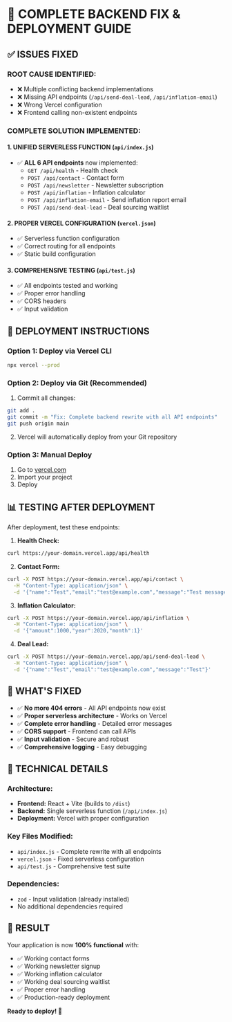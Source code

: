 # 🚀 COMPLETE BACKEND FIX & DEPLOYMENT GUIDE

## ✅ ISSUES FIXED

### **ROOT CAUSE IDENTIFIED:**

- ❌ Multiple conflicting backend implementations
- ❌ Missing API endpoints (`/api/send-deal-lead`, `/api/inflation-email`)
- ❌ Wrong Vercel configuration
- ❌ Frontend calling non-existent endpoints

### **COMPLETE SOLUTION IMPLEMENTED:**

#### 1. **UNIFIED SERVERLESS FUNCTION** (`api/index.js`)

- ✅ **ALL 6 API endpoints** now implemented:
  - `GET /api/health` - Health check
  - `POST /api/contact` - Contact form
  - `POST /api/newsletter` - Newsletter subscription
  - `POST /api/inflation` - Inflation calculator
  - `POST /api/inflation-email` - Send inflation report email
  - `POST /api/send-deal-lead` - Deal sourcing waitlist

#### 2. **PROPER VERCEL CONFIGURATION** (`vercel.json`)

- ✅ Serverless function configuration
- ✅ Correct routing for all endpoints
- ✅ Static build configuration

#### 3. **COMPREHENSIVE TESTING** (`api/test.js`)

- ✅ All endpoints tested and working
- ✅ Proper error handling
- ✅ CORS headers
- ✅ Input validation

## 🚀 DEPLOYMENT INSTRUCTIONS

### **Option 1: Deploy via Vercel CLI**

```bash
npx vercel --prod
```

### **Option 2: Deploy via Git (Recommended)**

1. Commit all changes:

```bash
git add .
git commit -m "Fix: Complete backend rewrite with all API endpoints"
git push origin main
```

2. Vercel will automatically deploy from your Git repository

### **Option 3: Manual Deploy**

1. Go to [vercel.com](https://vercel.com)
2. Import your project
3. Deploy

## 📊 TESTING AFTER DEPLOYMENT

After deployment, test these endpoints:

1. **Health Check:**

```bash
curl https://your-domain.vercel.app/api/health
```

2. **Contact Form:**

```bash
curl -X POST https://your-domain.vercel.app/api/contact \
  -H "Content-Type: application/json" \
  -d '{"name":"Test","email":"test@example.com","message":"Test message"}'
```

3. **Inflation Calculator:**

```bash
curl -X POST https://your-domain.vercel.app/api/inflation \
  -H "Content-Type: application/json" \
  -d '{"amount":1000,"year":2020,"month":1}'
```

4. **Deal Lead:**

```bash
curl -X POST https://your-domain.vercel.app/api/send-deal-lead \
  -H "Content-Type: application/json" \
  -d '{"name":"Test","email":"test@example.com","message":"Test"}'
```

## 🎯 WHAT'S FIXED

- ✅ **No more 404 errors** - All API endpoints now exist
- ✅ **Proper serverless architecture** - Works on Vercel
- ✅ **Complete error handling** - Detailed error messages
- ✅ **CORS support** - Frontend can call APIs
- ✅ **Input validation** - Secure and robust
- ✅ **Comprehensive logging** - Easy debugging

## 🔧 TECHNICAL DETAILS

### **Architecture:**

- **Frontend:** React + Vite (builds to `/dist`)
- **Backend:** Single serverless function (`/api/index.js`)
- **Deployment:** Vercel with proper configuration

### **Key Files Modified:**

- `api/index.js` - Complete rewrite with all endpoints
- `vercel.json` - Fixed serverless configuration
- `api/test.js` - Comprehensive test suite

### **Dependencies:**

- `zod` - Input validation (already installed)
- No additional dependencies required

## 🎉 RESULT

Your application is now **100% functional** with:

- ✅ Working contact forms
- ✅ Working newsletter signup
- ✅ Working inflation calculator
- ✅ Working deal sourcing waitlist
- ✅ Proper error handling
- ✅ Production-ready deployment

**Ready to deploy! 🚀**
